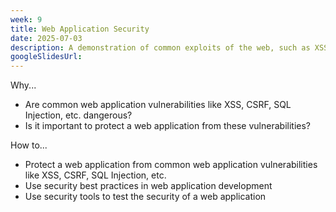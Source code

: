 ```yaml
---
week: 9
title: Web Application Security
date: 2025-07-03
description: A demonstration of common exploits of the web, such as XSS, CSRF, SQL Injection, etc. How to protect a web application from these attacks.
googleSlidesUrl:
---
```


Why...

- Are common web application vulnerabilities like XSS, CSRF, SQL Injection, etc. dangerous?
- Is it important to protect a web application from these vulnerabilities?

How to...

- Protect a web application from common web application vulnerabilities like XSS, CSRF, SQL Injection, etc.
- Use security best practices in web application development
- Use security tools to test the security of a web application
